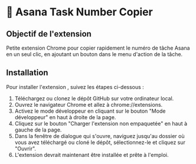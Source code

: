 # 🧰 Asana Task Number Copier

## Objectif de l'extension
Petite extension Chrome pour copier rapidement le numéro de tâche Asana en un seul clic, en ajoutant un bouton dans le menu d'action de la tâche.
## Installation
Pour installer l'extension , suivez les étapes ci-dessous :  
1. Téléchargez ou clonez le dépôt GitHub sur votre ordinateur local.
2. Ouvrez le navigateur Chrome et allez à chrome://extensions.
3. Activez le mode développeur en cliquant sur le bouton "Mode développeur" en haut à droite de la page.
4. Cliquez sur le bouton "Charger l'extension non empaquetée" en haut à gauche de la page.
5. Dans la fenêtre de dialogue qui s'ouvre, naviguez jusqu'au dossier où vous avez téléchargé ou cloné le dépôt, sélectionnez-le et cliquez sur "Ouvrir".
6. L'extension devrait maintenant être installée et prête à l'emploi.